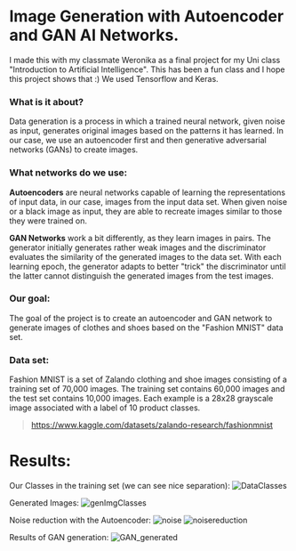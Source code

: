 # Image Generation with Autoencoder and GAN AI Networks.
I made this with my classmate Weronika as a final project for my Uni class "Introduction to Artificial Intelligence". This has been a fun class and I hope this project shows that :)
We used Tensorflow and Keras.

### What is it about?
Data generation is a process in which a trained neural network, given noise as input, generates original images based on the patterns it has learned. In our case, we use an autoencoder first and then generative adversarial networks (GANs) to create images.

### What networks do we use:
**Autoencoders** are neural networks capable of learning the representations of input data, in our case, images from the input data set. When given noise or a black image as input, they are able to recreate images similar to those they were trained on.

**GAN Networks** work a bit differently, as they learn images in pairs. The generator initially generates rather weak images and the discriminator evaluates the similarity of the generated images to the data set. With each learning epoch, the generator adapts to better "trick" the discriminator until the latter cannot distinguish the generated images from the test images.

### Our goal:
The goal of the project is to create an autoencoder and GAN network to generate images of clothes and shoes based on the "Fashion MNIST" data set.

### Data set:
Fashion MNIST is a set of Zalando clothing and shoe images consisting of a training set of 70,000 images. The training set contains 60,000 images and the test set contains 10,000 images. Each example is a 28x28 grayscale image associated with a label of 10 product classes.
> https://www.kaggle.com/datasets/zalando-research/fashionmnist

# Results:

Our Classes in the training set (we can see nice separation):
![DataClasses](https://user-images.githubusercontent.com/112573508/215481439-1e5220cf-300c-4ba1-98ed-4d8cd486498e.png)

Generated Images:
![genImgClasses](https://user-images.githubusercontent.com/112573508/215483065-72e2dcdd-72cb-4c0c-a1f0-e6073e780df8.jpg)


Noise reduction with the Autoencoder:
![noise](https://user-images.githubusercontent.com/112573508/215482568-1ffdd3ff-8bc8-4d5c-a029-05c4264163cc.jpg)
![noisereduction](https://user-images.githubusercontent.com/112573508/215482811-10d9a383-1b45-4ba6-8095-d8f2fdf50226.jpg)

Results of GAN generation:
![GAN_generated](https://user-images.githubusercontent.com/112573508/215483479-ae63360b-7656-4140-86f1-15b58947c828.gif)
